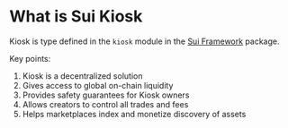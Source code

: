 # What is Sui Kiosk

Kiosk is type defined in the `kiosk` module in the [Sui Framework](https://github.com/MystenLabs/sui/tree/main/crates/sui-framework/packages/sui-framework) package.

Key points:

1. Kiosk is a decentralized solution
2. Gives access to global on-chain liquidity
3. Provides safety guarantees for Kiosk owners
4. Allows creators to control all trades and fees
5. Helps marketplaces index and monetize discovery of assets
